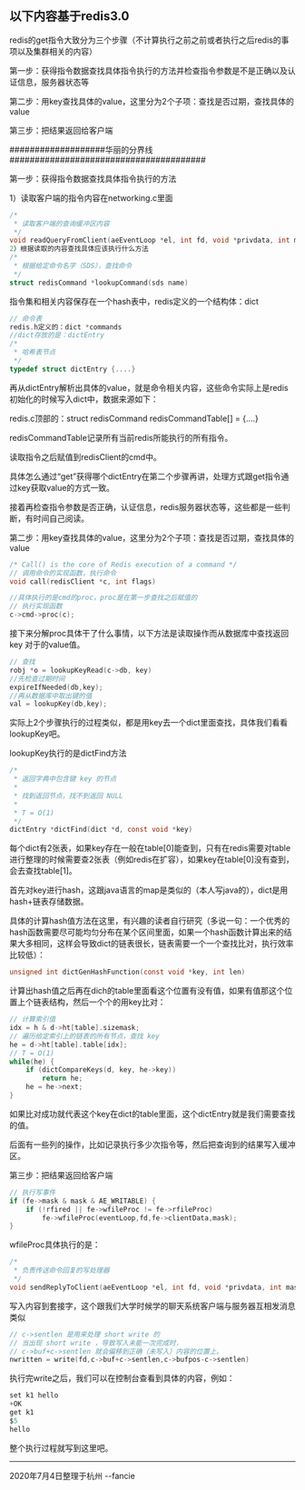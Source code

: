 以下内容基于redis3.0
----------------------------------------------

redis的get指令大致分为三个步骤（不计算执行之前之前或者执行之后redis的事项以及集群相关的内容）

  第一步：获得指令数据查找具体指令执行的方法并检查指令参数是不是正确以及认证信息，服务器状态等

  第二步：用key查找具体的value，这里分为2个子项：查找是否过期，查找具体的value

  第三步：把结果返回给客户端
  
###################华丽的分界线#######################################

第一步：获得指令数据查找具体指令执行的方法

1）读取客户端的指令内容在networking.c里面
```c
/*
 * 读取客户端的查询缓冲区内容
 */
void readQueryFromClient(aeEventLoop *el, int fd, void *privdata, int mask)
2）根据读取的内容查找具体应该执行什么方法
/*
 * 根据给定命令名字（SDS），查找命令
 */
struct redisCommand *lookupCommand(sds name)
```

指令集和相关内容保存在一个hash表中，redis定义的一个结构体：dict
```c
// 命令表
redis.h定义的：dict *commands
//dict存放的是：dictEntry
/*
 * 哈希表节点
 */
typedef struct dictEntry {....}
```
再从dictEntry解析出具体的value，就是命令相关内容，这些命令实际上是redis初始化的时候写入dict中，数据来源如下：

redis.c顶部的：struct redisCommand redisCommandTable[] = {....}

redisCommandTable记录所有当前redis所能执行的所有指令。

读取指令之后赋值到redisClient的cmd中。

具体怎么通过“get”获得哪个dictEntry在第二个步骤再讲，处理方式跟get指令通过key获取value的方式一致。

接着再检查指令参数是否正确，认证信息，redis服务器状态等，这些都是一些判断，有时间自己阅读。

第二步：用key查找具体的value，这里分为2个子项：查找是否过期，查找具体的value
```c
/* Call() is the core of Redis execution of a command */
// 调用命令的实现函数，执行命令
void call(redisClient *c, int flags)

//具体执行的是cmd的proc，proc是在第一步查找之后赋值的
// 执行实现函数
c->cmd->proc(c);
```

接下来分解proc具体干了什么事情，以下方法是读取操作而从数据库中查找返回 key 对于的value值。
```c
// 查找
robj *o = lookupKeyRead(c->db, key)
//先检查过期时间
expireIfNeeded(db,key);
//再从数据库中取出键的值
val = lookupKey(db,key);
```

实际上2个步骤执行的过程类似，都是用key去一个dict里面查找，具体我们看看lookupKey吧。

lookupKey执行的是dictFind方法
```c
/*
 * 返回字典中包含键 key 的节点
 *
 * 找到返回节点，找不到返回 NULL
 *
 * T = O(1)
 */
dictEntry *dictFind(dict *d, const void *key)
```

每个dict有2张表，如果key存在一般在table[0]能查到，只有在redis需要对table进行整理的时候需要查2张表（例如redis在扩容），如果key在table[0]没有查到，会去查找table[1]。

首先对key进行hash，这跟java语言的map是类似的（本人写java的），dict是用hash+链表存储数据。

具体的计算hash值方法在这里，有兴趣的读者自行研究（多说一句：一个优秀的hash函数需要尽可能均匀分布在某个区间里面，如果一个hash函数计算出来的结果大多相同，这样会导致dict的链表很长，链表需要一个一个查找比对，执行效率比较低）：
```c
unsigned int dictGenHashFunction(const void *key, int len)
```

计算出hash值之后再在dich的table里面看这个位置有没有值，如果有值那这个位置上个链表结构，然后一个个的用key比对：
```c
// 计算索引值
idx = h & d->ht[table].sizemask;
// 遍历给定索引上的链表的所有节点，查找 key
he = d->ht[table].table[idx];
// T = O(1)
while(he) {
    if (dictCompareKeys(d, key, he->key))
        return he;
    he = he->next;
}
```

如果比对成功就代表这个key在dict的table里面，这个dictEntry就是我们需要查找的值。

后面有一些列的操作，比如记录执行多少次指令等，然后把查询到的结果写入缓冲区。

第三步：把结果返回给客户端
```c
// 执行写事件
if (fe->mask & mask & AE_WRITABLE) {
    if (!rfired || fe->wfileProc != fe->rfileProc)
        fe->wfileProc(eventLoop,fd,fe->clientData,mask);
}
```
wfileProc具体执行的是：
```c
/*
 * 负责传送命令回复的写处理器
 */
void sendReplyToClient(aeEventLoop *el, int fd, void *privdata, int mask) 
```

写入内容到套接字，这个跟我们大学时候学的聊天系统客户端与服务器互相发消息类似
```c
// c->sentlen 是用来处理 short write 的
// 当出现 short write ，导致写入未能一次完成时，
// c->buf+c->sentlen 就会偏移到正确（未写入）内容的位置上。
nwritten = write(fd,c->buf+c->sentlen,c->bufpos-c->sentlen)
```

执行完write之后，我们可以在控制台查看到具体的内容，例如：
```c
set k1 hello
+OK
get k1
$5
hello
```

整个执行过程就写到这里吧。

-------------------------------------------------------------
2020年7月4日整理于杭州
--fancie
